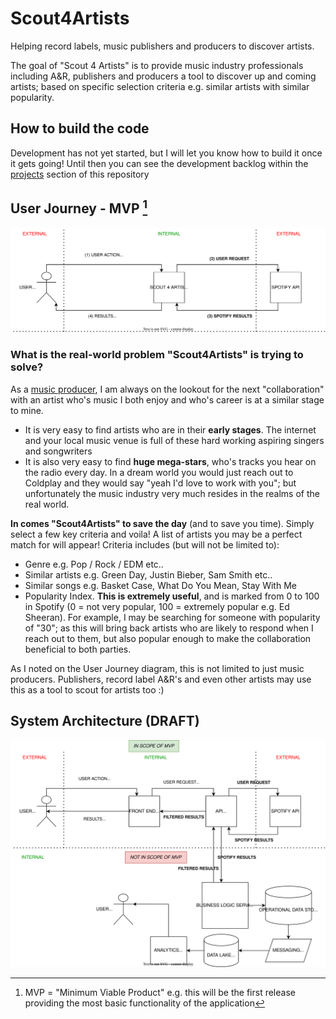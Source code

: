 # Scout4Artists
Helping record labels, music publishers and producers to discover artists.

The goal of "Scout 4 Artists" is to provide music industry professionals including A&R, publishers and producers a tool to discover up and coming artists; based on specific selection criteria e.g. similar artists with similar popularity.

## How to build the code
Development has not yet started, but I will let you know how to build it once it gets going! Until then you can see the development backlog within the [projects](https://github.com/users/lorenzopoulloura/projects/3) section of this repository

## User Journey - MVP [^1]
![User Journey - MVP](User%20Journey%20-%20MVP.drawio.svg)
[^1]: MVP = "Minimum Viable Product" e.g. this will be the first release providing the most basic functionality of the application

### What is the real-world problem "Scout4Artists" is trying to solve?
As a [music producer](https://lorenzoproducer.com), I am always on the lookout for the next "collaboration" with an artist who's music I both enjoy and who's career is at a similar stage to mine.
- It is very easy to find artists who are in their **early stages**. The internet and your local music venue is full of these hard working aspiring singers and songwriters
- It is also very easy to find **huge mega-stars**, who's tracks you hear on the radio every day. In a dream world you would just reach out to Coldplay and they would say "yeah I'd love to work with you"; but unfortunately the music industry very much resides in the realms of the real world.

**In comes "Scout4Artists" to save the day** (and to save you time). Simply select a few key criteria and voila! A list of artists you may be a perfect match for will appear! Criteria includes (but will not be limited to):
- Genre e.g. Pop / Rock / EDM etc..
- Similar artists e.g. Green Day, Justin Bieber, Sam Smith etc..
- Similar songs e.g. Basket Case, What Do You Mean, Stay With Me
- Popularity Index. **This is extremely useful**, and is marked from 0 to 100 in Spotify (0 = not very popular, 100 = extremely popular e.g. Ed Sheeran). For example, I may be searching for someone with popularity of "30"; as this will bring back artists who are likely to respond when I reach out to them, but also popular enough to make the collaboration beneficial to both parties.

As I noted on the User Journey diagram, this is not limited to just music producers. Publishers, record label A&R's and even other artists may use this as a tool to scout for artists too :)

## System Architecture (DRAFT)

![System Architecture](System%20Architecture.drawio.svg)


